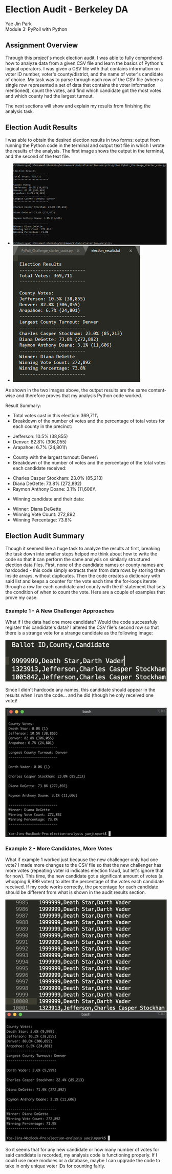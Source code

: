 # Election Audit - Berkeley DA
Yae Jin Park\
Module 3: PyPoll with Python

## Assignment Overview
Through this project's mock election audit, I was able to fully comprehend how to analyze data from a given CSV file and learn the basics of Python's logical operators. I was given a CSV file with that contains information on voter ID number, voter's county/district, and the name of voter's candidate of choice. My task was to parse through each row of the CSV file (where a single row represented a set of data that contains the voter information mentioned), count the votes, and find which candidate got the most votes and which county had the largest turnout.

The next sections will show and explain my results from finishing the analysis task.

## Election Audit Results
I was able to obtain the desired election results in two forms: output from running the Python code in the terminal and output text file in which I wrote the results of the analysis. The first image shows the output in the terminal, and the second of the text file.

* ![Election Audit Results in the Terminal](https://github.com/yaejinpark/election-analysis/blob/main/resources/deliverable1.PNG)
* ![Election Audit Results in the Output Text File](https://github.com/yaejinpark/election-analysis/blob/main/resources/deliverable2.PNG)

As shown in the two images above, the output results are the same content-wise and therefore proves that my analysis Python code worked. 

Result Summary:
- Total votes cast in this election: 369,711\
- Breakdown of the number of votes and the percentage of total votes for each county in the precinct:
* Jefferson: 10.5% (38,855)
* Denver: 82.8% (306,055)
* Arapahoe: 6.7% (24,801)\
- County with the largest turnout: Denver\
- Breakdown of the number of votes and the percentage of the total votes each candidate received:
* Charles Casper Stockham: 23.0% (85,213)
* Diana DeGette: 73.8% (272,892)
* Raymon Anthony Doane: 3.1% (11,606)\
- Winning candidate and their data:
* Winner: Diana DeGette
* Winning Vote Count: 272,892
* Winning Percentage: 73.8%

## Election Audit Summary
Though it seemed like a huge task to analyze the results at first, breaking the task down into smaller steps helped me think about how to write the code so that it can perform the same analysis on similarly structured election data files. First, none of the candidate names or county names are hardcoded - this code simply extracts them from data rows by storing them inside arrays, without duplicates. Then the code creates a dictionary with said list and keeps a counter for the vote each time the for-loops iterate through a row for each candidate and county with the if-statement that sets the condition of when to count the vote. Here are a couple of examples that prove my case.

### Example 1 - A New Challenger Approaches
What if I the data had one more candidate? Would the code successfuly register this candidate's data? I altered the CSV file's second row so that there is a strange vote for a strange candidate as the following image:

![Strange Candidate](https://github.com/yaejinpark/election-analysis/blob/main/resources/whothis.png)

Since I didn't hardcode any names, this candidate should appear in the results when I run the code... and he did (though he only received one vote)!

![Strange Result](https://github.com/yaejinpark/election-analysis/blob/main/resources/ex1results.png)

### Example 2 - More Candidates, More Votes
What if example 1 worked just because the new challenger only had one vote? I made more changes to the CSV file so that the new challenger has more votes (repeating voter id indicates election fraud, but let's ignore that for now). This time, the new candidate got a significant amount of votes (a whopping 9,999 votes) to alter the percentage of the votes each candidate received. If my code works correctly, the percentage for each candidate should be different from what is shown in the audit results section.

![More Votes](https://github.com/yaejinpark/election-analysis/blob/main/resources/somanyvotes.png)
![More Votes Results](https://github.com/yaejinpark/election-analysis/blob/main/resources/ex2results.png)

So it seems that for any new candidate or how many number of votes for said candidate is recorded, my analysis code is functioning properly. If I could use more modules or a database, maybe I can upgrade the code to take in only unique voter IDs for counting fairly.